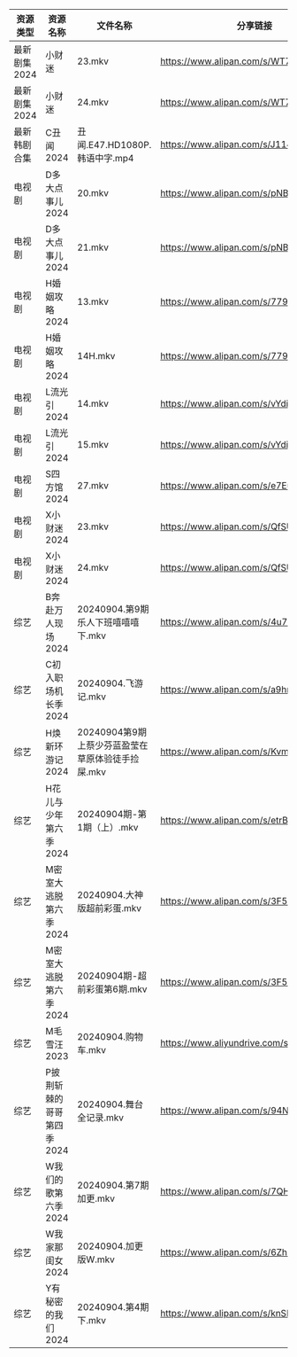 | 资源类型     | 资源名称            | 文件名称                            | 分享链接                                      | 更新时间                |
| -------- | --------------- | ------------------------------- | ----------------------------------------- | ------------------- |
| 最新剧集2024 | 小财迷             | 23.mkv                          | https://www.alipan.com/s/WT7GYCT6ddM      | 2024-09-04 14:10:45 |
| 最新剧集2024 | 小财迷             | 24.mkv                          | https://www.alipan.com/s/WT7GYCT6ddM      | 2024-09-04 14:10:44 |
| 最新韩剧合集   | C丑闻2024         | 丑闻.E47.HD1080P.韩语中字.mp4         | https://www.alipan.com/s/J114XwZcFVg      | 2024-09-04 16:09:29 |
| 电视剧      | D多大点事儿2024      | 20.mkv                          | https://www.alipan.com/s/pNBiwfKUf9a      | 2024-09-04 19:05:26 |
| 电视剧      | D多大点事儿2024      | 21.mkv                          | https://www.alipan.com/s/pNBiwfKUf9a      | 2024-09-04 19:05:26 |
| 电视剧      | H婚姻攻略2024       | 13.mkv                          | https://www.alipan.com/s/779CvFTjhiF      | 2024-09-04 19:05:52 |
| 电视剧      | H婚姻攻略2024       | 14H.mkv                         | https://www.alipan.com/s/779CvFTjhiF      | 2024-09-04 19:05:52 |
| 电视剧      | L流光引2024        | 14.mkv                          | https://www.alipan.com/s/vYdikVh5BuN      | 2024-09-04 19:06:15 |
| 电视剧      | L流光引2024        | 15.mkv                          | https://www.alipan.com/s/vYdikVh5BuN      | 2024-09-04 19:06:15 |
| 电视剧      | S四方馆2024        | 27.mkv                          | https://www.alipan.com/s/e7EuyRadZps      | 2024-09-04 19:06:39 |
| 电视剧      | X小财迷2024        | 23.mkv                          | https://www.alipan.com/s/QfSUm3N2tfB      | 2024-09-04 14:07:08 |
| 电视剧      | X小财迷2024        | 24.mkv                          | https://www.alipan.com/s/QfSUm3N2tfB      | 2024-09-04 14:07:08 |
| 综艺       | B奔赴万人现场2024     | 20240904.第9期乐人下班嘻嘻嘻下.mkv        | https://www.alipan.com/s/4u7m3VMcqux      | 2024-09-04 14:07:36 |
| 综艺       | C初入职场机长季2024    | 20240904.飞游记.mkv                | https://www.alipan.com/s/a9hmC3o2B18      | 2024-09-04 14:07:39 |
| 综艺       | H焕新环游记2024      | 20240904第9期上蔡少芬蓝盈莹在草原体验徒手捡屎.mkv | https://www.alipan.com/s/KvmSoLHMiZr      | 2024-09-04 14:08:00 |
| 综艺       | H花儿与少年第六季2024   | 20240904期-第1期（上）.mkv            | https://www.alipan.com/s/etrBePtYsJ7      | 2024-09-04 14:08:03 |
| 综艺       | M密室大逃脱第六季2024   | 20240904.大神版超前彩蛋.mkv            | https://www.alipan.com/s/3F599jmMJTn      | 2024-09-04 19:08:09 |
| 综艺       | M密室大逃脱第六季2024   | 20240904期-超前彩蛋第6期.mkv           | https://www.alipan.com/s/3F599jmMJTn      | 2024-09-04 14:08:18 |
| 综艺       | M毛雪汪2023        | 20240904.购物车.mkv                | https://www.aliyundrive.com/s/asPqfgPRqAg | 2024-09-04 14:08:24 |
| 综艺       | P披荆斩棘的哥哥第四季2024 | 20240904.舞台全记录.mkv              | https://www.alipan.com/s/94NT9iGe94e      | 2024-09-04 14:08:43 |
| 综艺       | W我们的歌第六季2024    | 20240904.第7期加更.mkv              | https://www.alipan.com/s/7QHb1Czg7nU      | 2024-09-04 14:09:23 |
| 综艺       | W我家那闺女2024      | 20240904.加更版W.mkv               | https://www.alipan.com/s/6Zh3yAep1kC      | 2024-09-04 14:09:26 |
| 综艺       | Y有秘密的我们2024     | 20240904.第4期下.mkv               | https://www.alipan.com/s/knSE43DBBa6      | 2024-09-04 14:09:42 |
